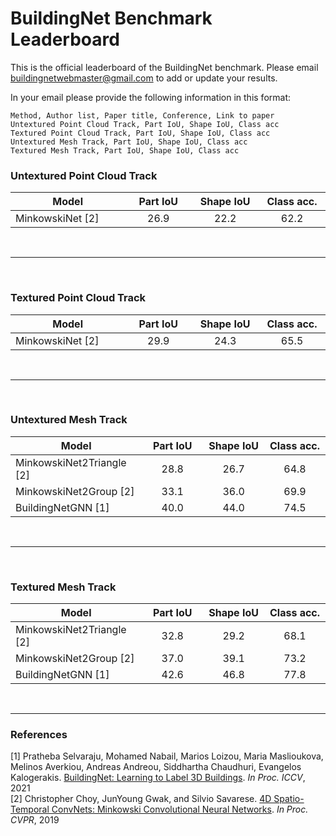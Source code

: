 <h1 align="left">BuildingNet Benchmark Leaderboard</h1>

This is the official leaderboard of the BuildingNet benchmark. Please email <a href="mailto:buildingnetwebmaster@gmail.com">buildingnetwebmaster@gmail.com</a>
to add or update your results.

In your email please provide the following information in this format:
```
Method, Author list, Paper title, Conference, Link to paper
Untextured Point Cloud Track, Part IoU, Shape IoU, Class acc
Textured Point Cloud Track, Part IoU, Shape IoU, Class acc
Untextured Mesh Track, Part IoU, Shape IoU, Class acc
Textured Mesh Track, Part IoU, Shape IoU, Class acc
```

<h3 align="left">Untextured Point Cloud Track</h3>

<table class="display" data-order='[[ 1, "desc" ]]'>
    <colgroup>
        <col width="30%" />
        <col width="17.5%" />
        <col width="17.5%" />
        <col width="17.5%" />
    </colgroup>
    <thead>
        <tr class="header">
            <th>Model</th>
            <th>Part IoU</th>
            <th>Shape IoU</th>
            <th>Class acc.</th>
        </tr>
    </thead>
    <tbody>
        <tr>
            <td markdown="span">MinkowskiNet [2]</td>
            <td markdown="span" align="center">26.9</td>
            <td markdown="span" align="center">22.2</td>
            <td markdown="span" align="center">62.2</td>
        </tr>
    </tbody>
</table><br>

---
<br>

<h3 align="left">Textured Point Cloud Track</h3>

<table class="display" data-order='[[ 1, "desc" ]]'>
    <colgroup>
        <col width="30%" />
        <col width="17.5%" />
        <col width="17.5%" />
        <col width="17.5%" />
    </colgroup>
    <thead>
        <tr class="header">
            <th>Model</th>
            <th>Part IoU</th>
            <th>Shape IoU</th>
            <th>Class acc.</th>
        </tr>
    </thead>
    <tbody>
        <tr>
            <td markdown="span">MinkowskiNet [2]</td>
            <td markdown="span" align="center">29.9</td>
            <td markdown="span" align="center">24.3</td>
            <td markdown="span" align="center">65.5</td>
        </tr>
    </tbody>
</table><br>

---
<br>

<h3 align="left">Untextured Mesh Track</h3>

<table class="display" data-order='[[ 1, "desc" ]]'>
    <colgroup>
        <col width="30%" />
        <col width="17.5%" />
        <col width="17.5%" />
        <col width="17.5%" />
    </colgroup>
    <thead>
        <tr class="header">
            <th>Model</th>
            <th>Part IoU</th>
            <th>Shape IoU</th>
            <th>Class acc.</th>
        </tr>
    </thead>
    <tbody>
        <tr>
            <td markdown="span">MinkowskiNet2Triangle [2]</td>
            <td markdown="span" align="center">28.8</td>
            <td markdown="span" align="center">26.7</td>
            <td markdown="span" align="center">64.8</td>
        </tr>
        <tr>
            <td markdown="span">MinkowskiNet2Group [2]</td>
            <td markdown="span" align="center">33.1</td>
            <td markdown="span" align="center">36.0</td>
            <td markdown="span" align="center">69.9</td>
        </tr>
        <tr>
            <td markdown="span">BuildingNetGNN [1]</td>
            <td markdown="span" align="center">40.0</td>
            <td markdown="span" align="center">44.0</td>
            <td markdown="span" align="center">74.5</td>
        </tr>
    </tbody>
</table><br>

---
<br>

<h3 align="left">Textured Mesh Track</h3>

<table class="display" data-order='[[ 1, "desc" ]]'>
    <colgroup>
        <col width="30%" />
        <col width="17.5%" />
        <col width="17.5%" />
        <col width="17.5%" />
    </colgroup>
    <thead>
        <tr class="header">
            <th>Model</th>
            <th>Part IoU</th>
            <th>Shape IoU</th>
            <th>Class acc.</th>
        </tr>
    </thead>
    <tbody>
        <tr>
            <td markdown="span">MinkowskiNet2Triangle [2]</td>
            <td markdown="span" align="center">32.8</td>
            <td markdown="span" align="center">29.2</td>
            <td markdown="span" align="center">68.1</td>
        </tr>
        <tr>
            <td markdown="span">MinkowskiNet2Group [2]</td>
            <td markdown="span" align="center">37.0</td>
            <td markdown="span" align="center">39.1</td>
            <td markdown="span" align="center">73.2</td>
        </tr>
        <tr>
            <td markdown="span">BuildingNetGNN [1]</td>
            <td markdown="span" align="center">42.6</td>
            <td markdown="span" align="center">46.8</td>
            <td markdown="span" align="center">77.8</td>
        </tr>
    </tbody>
</table><br>

---

<h3 align="left">References</h3>

[1] Pratheba Selvaraju, Mohamed Nabail, Marios Loizou, Maria Maslioukova, Melinos Averkiou, Andreas Andreou,
Siddhartha Chaudhuri, Evangelos Kalogerakis. <a href="https://arxiv.org/abs/2110.04955">BuildingNet: Learning to Label 3D Buildings</a>. *In Proc. ICCV*, 2021<br>
[2] Christopher Choy, JunYoung Gwak, and Silvio Savarese. <a href="https://arxiv.org/abs/1904.08755">4D Spatio-Temporal ConvNets: Minkowski Convolutional
Neural Networks</a>. *In Proc. CVPR*, 2019<br>
